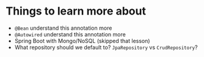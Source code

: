 # Things to learn more about

- `@Bean` understand this annotation more
- `@Autowired` understand this annotation more
- Spring Boot with Mongo/NoSQL (skipped that lesson)
- What repository should we default to? `JpaRepository` vs `CrudRepository`?